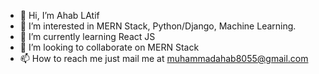- 👋 Hi, I’m Ahab LAtif
- 👀 I’m interested in MERN Stack, Python/Django, Machine Learning.
- 🌱 I’m currently learning React JS
- 💞️ I’m looking to collaborate on MERN Stack
- 📫 How to reach me just mail me at muhammadahab8055@gmail.com

<!---
ahab8055/ahab8055 is a ✨ special ✨ repository because its `README.md` (this file) appears on your GitHub profile.
You can click the Preview link to take a look at your changes.
--->
